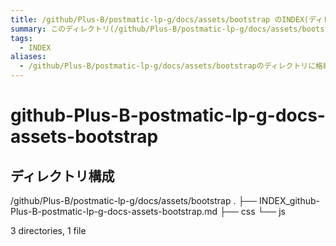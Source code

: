 ```yaml
---
title: /github/Plus-B/postmatic-lp-g/docs/assets/bootstrap のINDEX(ディレクトリ概要)
summary: このディレクトリ(/github/Plus-B/postmatic-lp-g/docs/assets/bootstrap)は[TODO:XXXX(このディレクトリに保存するファイルの説明を書く)]を格納する場所です。
tags:
  - INDEX
aliases:
  - /github/Plus-B/postmatic-lp-g/docs/assets/bootstrapのディレクトリに格納されている資料について(INDEX:索引)
---
```


# github-Plus-B-postmatic-lp-g-docs-assets-bootstrap

## ディレクトリ構成

/github/Plus-B/postmatic-lp-g/docs/assets/bootstrap
.
├── INDEX_github-Plus-B-postmatic-lp-g-docs-assets-bootstrap.md
├── css
└── js

3 directories, 1 file


